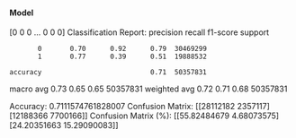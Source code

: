 #### Model
[0 0 0 ... 0 0 0]
Classification Report:
              precision    recall  f1-score   support

           0       0.70      0.92      0.79  30469299
           1       0.77      0.39      0.51  19888532

    accuracy                           0.71  50357831
   macro avg       0.73      0.65      0.65  50357831
weighted avg       0.72      0.71      0.68  50357831

Accuracy: 0.7111574761828007
Confusion Matrix:
[[28112182  2357117]
 [12188366  7700166]]
Confusion Matrix (%):
[[55.82484679  4.68073575]
 [24.20351663 15.29090083]]
